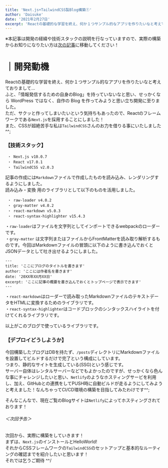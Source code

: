 ```yaml
---
title: 'Next.js+TailwindCSS製Blog構築①'
author: 'Daisuke'
date: '2021年2月27日'
excerpt: 'Reactの基礎的な学習を終え、何か１つサンプル的なアプリを作りたいなと考えておりまして...  ふと、「情報発信するための自身のBlog」を持っていないなと思い、せっかくなら WordPress ではなく、自作の Blog を作ってみようと思い立ち...'
---
```


※本記事は開発の経緯や技術スタックの説明を行なっていますので、実際の構築からお知りになりたい方は[次の記事]()に移動してください！

# ｜開発動機
Reactの基礎的な学習を終え、何か１つサンプル的なアプリを作りたいなと考えておりまして...  
ふと、「情報発信するための自身のBlog」を持っていないなと思い、せっかくなら WordPress ではなく、自作の Blog を作ってみようと思い立ち開発に至りました。  
ただ、サクッと作ってしまいたいという気持ちもあったので、Reactのフレームワークである`Next.js`を採用することにしました！  
また、CSSが超絶苦手な私は`TailwindCSS`さんのお力を借りる事にいたしました^^;


### 【技術スタック】
```
 ・ Next.js v10.0.7
 ・ React v17.0.1
 ・ TailwindCSS v2.0.3
```

記事の作成には`Markdown`ファイルで作成したものを読み込み、レンダリングするようにしました。  
読み込み・変換 用のライブラリとして以下のものを活用しました。
```
 ・ raw-loader v4.0.2
 ・ gray-matter v4.0.2
 ・ react-markdown v5.0.3
 ・ react-syntax-highlighter v15.4.3
```

・`raw-loader`はファイルを文字列としてインポートできるwebpackのローダーです。  
・`gray-matter` は文字列またはファイルからFrontMatterを読み取り解析するものです。今回はMarkdownファイルの冒頭に以下のように書き込んでおくとJSONデータとして吐き出せるようにしました。  
```
---
title: 'ここにブログのタイトルを書きます'
author: 'ここには作者名を書きます'
date: '20XX年XX月XX日'
excerpt: 'ここに記事の概要を書き込んでおくとトップページで表示できます'
---
```

・`react-markdown`はローダーで読み取ったMarkdownファイルのテキストデータをHTMLに変換するためのライブラリです。  
・`react-syntax-highlighter`はコードブロックのシンタックスハイライトを付けてくれるライブラリです。

以上がこのブログで使っているライブラリです。

### 【デプロイどうしようか】
今回構築したブログはDBを持たず、`/posts`ディレクトリにMarkdownファイルを設置してビルドするだけで完了という構成にしています。  
つまり、静的なサイトを生成している(SSG)という感じです。  
サーバー自体はレンタルサーバーなどでもよかったのですが、せっかくなら色んな事にチャレンジしたいと思い、`Netlify`のようなホスティングサービを利用し、加え、GitHubとの連携をしてPUSH時に自動ビルドが走るようにしてみようと考えました！なんちゃってCI/CD環境の構築を目指してみたわけです^^;  

そんなこんなで、現在ご覧のBlogサイトは`Netlify`によってホスティングされております！

###### ＜次回予告＞
次回から、実際に構築をしていきます！  
まずは、`Next.js`のインストールとHelloWorld!  
それからCSSフレームワークの`TailwindCSS`のセットアップと基本的なルーティングの確認までを紹介したいと思います！  
それでは乞うご期待 ^^/